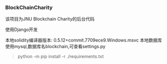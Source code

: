 ### BlockChainCharity

该项目为JNU Blockchain Charity的后台代码

使用Django开发

本地solidity编译器版本:  0.5.12+commit.7709ece9.Windows.msvc
本地数据库使用mysql,数据库名blockchain,可查看settings.py

> python -m pip install -r ./requirements.txt